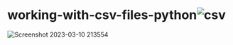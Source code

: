 # working-with-csv-files-python![csv](https://user-images.githubusercontent.com/123397686/224365381-650f6620-6e7f-4fce-b454-57d3b4cbac07.jpg)
![Screenshot 2023-03-10 213554](https://user-images.githubusercontent.com/123397686/224365391-a1d1ebdc-4c91-44e7-91e1-c8f48c01193e.jpg)
